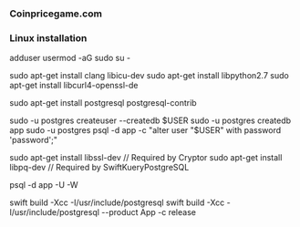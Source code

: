 ### Coinpricegame.com

### Linux installation

adduser <USERNAME>
usermod -aG sudo <USERNAME>
su - <USERNAME>

sudo apt-get install clang libicu-dev
sudo apt-get install libpython2.7
sudo apt-get install libcurl4-openssl-de

sudo apt-get install postgresql postgresql-contrib

sudo -u postgres createuser --createdb $USER
sudo -u postgres createdb app
sudo -u postgres psql -d app -c "alter user "$USER" with password 'password';"

sudo apt-get install libssl-dev // Required by Cryptor
sudo apt-get install libpq-dev  // Required by SwiftKueryPostgreSQL

psql -d app -U <USERNAME> -W

swift build -Xcc -I/usr/include/postgresql
swift build -Xcc -I/usr/include/postgresql --product App -c release
